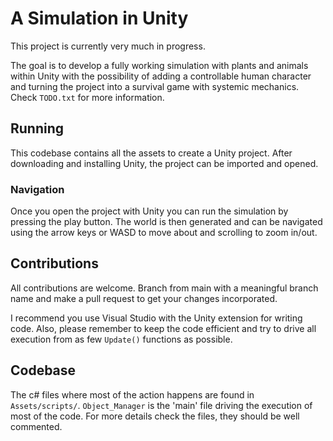 # A Simulation in Unity
This project is currently very much in progress.

The goal is to develop a fully working simulation with plants and animals within Unity with the possibility of adding a controllable human character and turning the project into a survival game with systemic mechanics. Check `TODO.txt` for more information.

## Running
This codebase contains all the assets to create a Unity project. After downloading and installing Unity, the project can be imported and opened.
### Navigation
Once you open the project with Unity you can run the simulation by pressing the play button. The world is then generated and can be navigated using the arrow keys or WASD to move about and scrolling to zoom in/out.

## Contributions
All contributions are welcome. Branch from main with a meaningful branch name and make a pull request to get your changes incorporated.

I recommend you use Visual Studio with the Unity extension for writing code. Also, please remember to keep the code efficient and try to drive all execution from as few `Update()` functions as possible.

## Codebase
The c# files where most of the action happens are found in `Assets/scripts/`. `Object_Manager` is the 'main' file driving the execution of most of the code. For more details check the files, they should be well commented.
